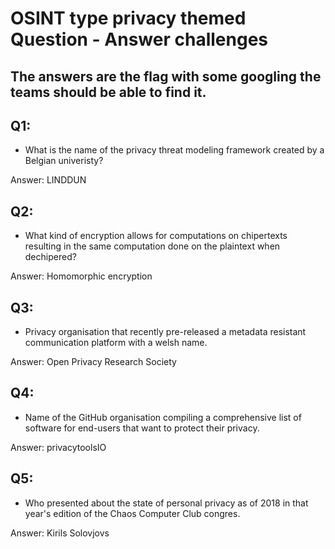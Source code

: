 # OSINT type privacy themed Question - Answer challenges

## The answers are the flag with some googling the teams should be able to find it.


## Q1:
- What is the name of the privacy threat modeling framework created by a Belgian univeristy?

Answer: LINDDUN


## Q2:
- What kind of encryption allows for computations on chipertexts resulting in the same computation done on the plaintext when dechipered?

Answer: Homomorphic encryption


## Q3:
- Privacy organisation that recently pre-released a metadata resistant communication platform with a welsh name.

Answer: Open Privacy Research Society

## Q4:
- Name of the GitHub organisation compiling a comprehensive list of software for end-users that want to protect their privacy.  

Answer: privacytoolsIO

## Q5:
- Who presented about the state of personal privacy as of 2018 in that year's edition of the Chaos Computer Club congres.

Answer: Kirils Solovjovs
